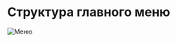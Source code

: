 # Структура главного меню
![Меню](https://github.com/user-attachments/assets/cc3a14e6-784c-48bc-b44c-cf677a1df408)
